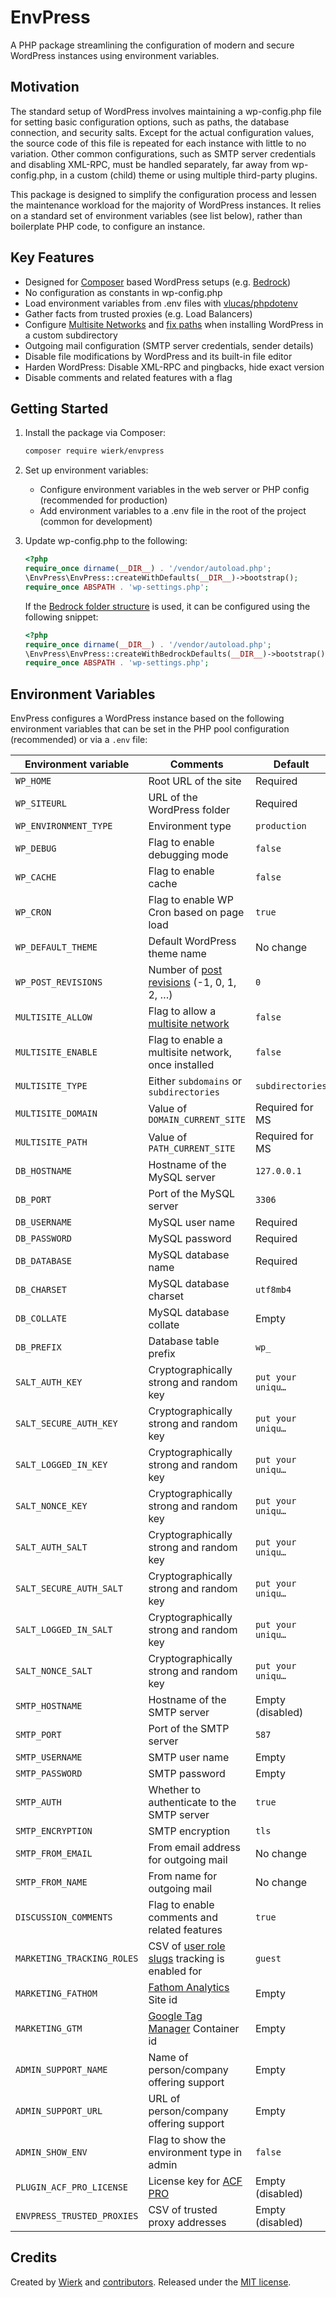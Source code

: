 
# EnvPress

A PHP package streamlining the configuration of modern and secure WordPress instances using environment variables.

## Motivation

The standard setup of WordPress involves maintaining a wp-config.php file for setting basic configuration options, such as paths, the database connection, and security salts. Except for the actual configuration values, the source code of this file is repeated for each instance with little to no variation. Other common configurations, such as SMTP server credentials and disabling XML-RPC, must be handled separately, far away from wp-config.php, in a custom (child) theme or using multiple third-party plugins.

This package is designed to simplify the configuration process and lessen the maintenance workload for the majority of WordPress instances. It relies on a standard set of environment variables (see list below), rather than boilerplate PHP code, to configure an instance.

## Key Features

- Designed for [Composer](https://getcomposer.org/) based WordPress setups (e.g. [Bedrock](https://roots.io/bedrock/))
- No configuration as constants in wp-config.php
- Load environment variables from .env files with [vlucas/phpdotenv](https://github.com/vlucas/phpdotenv)
- Gather facts from trusted proxies (e.g. Load Balancers)
- Configure [Multisite Networks](https://wordpress.org/documentation/article/create-a-network/) and [fix paths](https://core.trac.wordpress.org/ticket/36507) when installing WordPress in a custom subdirectory
- Outgoing mail configuration (SMTP server credentials, sender details)
- Disable file modifications by WordPress and its built-in file editor
- Harden WordPress: Disable XML-RPC and pingbacks, hide exact version
- Disable comments and related features with a flag

## Getting Started

1.  Install the package via Composer:

    ```bash
    composer require wierk/envpress
    ```

2.  Set up environment variables:

    - Configure environment variables in the web server or PHP config (recommended for production)
    - Add environment variables to a .env file in the root of the project (common for development)

3.  Update wp-config.php to the following:

    ```php
    <?php
    require_once dirname(__DIR__) . '/vendor/autoload.php';
    \EnvPress\EnvPress::createWithDefaults(__DIR__)->bootstrap();
    require_once ABSPATH . 'wp-settings.php';
    ```

    If the [Bedrock folder structure](https://roots.io/bedrock/docs/folder-structure/) is used, it can be configured using the following snippet:

    ```php
    <?php
    require_once dirname(__DIR__) . '/vendor/autoload.php';
    \EnvPress\EnvPress::createWithBedrockDefaults(__DIR__)->bootstrap();
    require_once ABSPATH . 'wp-settings.php';
    ```

## Environment Variables

EnvPress configures a WordPress instance based on the following environment variables that can be set in the PHP pool configuration (recommended) or via a `.env` file:

| Environment variable | Comments | Default |
| ----------- | ----------- | ------- |
| `WP_HOME` | Root URL of the site | Required |
| `WP_SITEURL` | URL of the WordPress folder | Required |
| `WP_ENVIRONMENT_TYPE` | Environment type | `production` |
| `WP_DEBUG` | Flag to enable debugging mode | `false` |
| `WP_CACHE` | Flag to enable cache | `false` |
| `WP_CRON` | Flag to enable WP Cron based on page load | `true` |
| `WP_DEFAULT_THEME` | Default WordPress theme name | No change |
| `WP_POST_REVISIONS` | Number of [post revisions](https://wordpress.org/documentation/article/revisions/) (-1, 0, 1, 2, …) | `0` |
| `MULTISITE_ALLOW` | Flag to allow a [multisite network](https://wordpress.org/documentation/article/create-a-network/) | `false` |
| `MULTISITE_ENABLE` | Flag to enable a multisite network, once installed | `false` |
| `MULTISITE_TYPE` | Either `subdomains` or `subdirectories` | `subdirectories` |
| `MULTISITE_DOMAIN` | Value of `DOMAIN_CURRENT_SITE` | Required for MS |
| `MULTISITE_PATH` | Value of `PATH_CURRENT_SITE` | Required for MS |
| `DB_HOSTNAME` | Hostname of the MySQL server | `127.0.0.1` |
| `DB_PORT` | Port of the MySQL server | `3306` |
| `DB_USERNAME` | MySQL user name | Required |
| `DB_PASSWORD` | MySQL password | Required |
| `DB_DATABASE` | MySQL database name | Required |
| `DB_CHARSET` | MySQL database charset | `utf8mb4` |
| `DB_COLLATE` | MySQL database collate | Empty |
| `DB_PREFIX` | Database table prefix | `wp_` |
| `SALT_AUTH_KEY` | Cryptographically strong and random key | `put your uniqu…` |
| `SALT_SECURE_AUTH_KEY` | Cryptographically strong and random key | `put your uniqu…` |
| `SALT_LOGGED_IN_KEY` | Cryptographically strong and random key | `put your uniqu…` |
| `SALT_NONCE_KEY` | Cryptographically strong and random key | `put your uniqu…` |
| `SALT_AUTH_SALT` | Cryptographically strong and random key | `put your uniqu…` |
| `SALT_SECURE_AUTH_SALT` | Cryptographically strong and random key | `put your uniqu…` |
| `SALT_LOGGED_IN_SALT` | Cryptographically strong and random key | `put your uniqu…` |
| `SALT_NONCE_SALT` | Cryptographically strong and random key | `put your uniqu…` |
| `SMTP_HOSTNAME` | Hostname of the SMTP server | Empty (disabled) |
| `SMTP_PORT` | Port of the SMTP server | `587` |
| `SMTP_USERNAME` | SMTP user name | Empty |
| `SMTP_PASSWORD` | SMTP password | Empty |
| `SMTP_AUTH` | Whether to authenticate to the SMTP server | `true` |
| `SMTP_ENCRYPTION` | SMTP encryption | `tls` |
| `SMTP_FROM_EMAIL` | From email address for outgoing mail | No change |
| `SMTP_FROM_NAME` | From name for outgoing mail | No change |
| `DISCUSSION_COMMENTS` | Flag to enable comments and related features | `true` |
| `MARKETING_TRACKING_ROLES` | CSV of [user role slugs](https://wordpress.org/documentation/article/roles-and-capabilities/) tracking is enabled for | `guest` |
| `MARKETING_FATHOM` | [Fathom Analytics](https://usefathom.com/) Site id | Empty |
| `MARKETING_GTM` | [Google Tag Manager](https://marketingplatform.google.com/about/tag-manager/) Container id | Empty |
| `ADMIN_SUPPORT_NAME` | Name of person/company offering support | Empty |
| `ADMIN_SUPPORT_URL` | URL of person/company offering support | Empty |
| `ADMIN_SHOW_ENV` | Flag to show the environment type in admin | `false` |
| `PLUGIN_ACF_PRO_LICENSE` | License key for [ACF PRO](https://www.advancedcustomfields.com/pro/) | Empty (disabled) |
| `ENVPRESS_TRUSTED_PROXIES` | CSV of trusted proxy addresses | Empty (disabled) |

## Credits

Created by [Wierk](https://wierk.lu/) and [contributors](https://github.com/wierkstudio/envpress/graphs/contributors). Released under the [MIT license](./LICENSE.txt).
